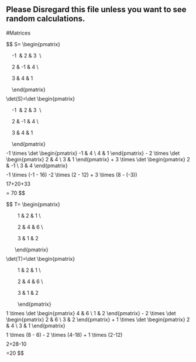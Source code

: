 ## Please Disregard this file unless you want to see random calculations.
#Matrices 

$$
S= \begin{pmatrix}

    -1  & 2 & 3  \\

    2 & -1 & 4 \\

    3 & 4 & 1

    \end{pmatrix}
$$
$$
\det(S)=\det \begin{pmatrix}

    -1  & 2 & 3  \\

    2 & -1 & 4 \\

    3 & 4 & 1

    \end{pmatrix}
$$
$$
-1 \times \det \begin{pmatrix}
-1 & 4 \\
4 & 1
\end{pmatrix} - 2 \times \det \begin{pmatrix}
2 & 4 \\
3 & 1
\end{pmatrix} + 3 \times \det \begin{pmatrix}
2 & -1 \\
3 & 4
\end{pmatrix}
$$
$$
-1 \times (-1 - 16) -2 \times (2 - 12) + 3 \times (8 - (-3))
$$
$$
17+20+33
$$
$$
= 70
$$



$$
T= \begin{pmatrix}

        1 & 2 & 1 \\

        2 & 4 & 6 \\

        3 & 1 & 2

       \end{pmatrix}
$$
$$
\det(T)=\det \begin{pmatrix}

        1 & 2 & 1 \\

        2 & 4 & 6 \\

        3 & 1 & 2

        \end{pmatrix}
$$
$$
1 \times \det \begin{pmatrix}
4 & 6 \\
1 & 2
\end{pmatrix} - 2 \times \det \begin{pmatrix}
2 & 6 \\
3 & 2
\end{pmatrix} + 1 \times \det \begin{pmatrix}
2 & 4 \\
3 & 1
\end{pmatrix}
$$
$$
1 \times (8 - 6) - 2 \times (4-18) + 1 \times (2-12)
$$
$$
2+28-10
$$
$$
=20
$$


